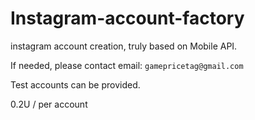 # Instagram-account-factory

instagram account creation, truly based on Mobile API. 

If needed, please contact email: ```gamepricetag@gmail.com```

Test accounts can be provided.

0.2U / per account
